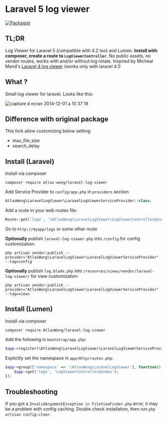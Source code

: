 Laravel 5 log viewer
======================

[![Packagist](https://img.shields.io/packagist/v/atlas-wong/laravel-log-viewer.svg)]()

TL;DR
-----
Log Viewer for Laravel 5 (compatible with 4.2 too) and Lumen. **Install with composer, create a route to `LogViewerController`**. No public assets, no vendor routes, works with and/or without log rotate. Inspired by Micheal Mand's [Laravel 4 log viewer](https://github.com/mikemand/logviewer) (works only with laravel 4.1)

What ?
------
Small log viewer for laravel. Looks like this:

![capture d ecran 2014-12-01 a 10 37 18](https://cloud.githubusercontent.com/assets/1575946/5243642/8a00b83a-7946-11e4-8bad-5c705f328bcc.png)

Difference with original package
---------------------------------
This fork allow customizing below setting:
- max_file_size
- search_delay

Install (Laravel)
-----------------
Install via composer
```
composer require atlas-wong/laravel-log-viewer
```

Add Service Provider to `config/app.php` in `providers` section
```php
AtlasWong\LaravelLogViewer\LaravelLogViewerServiceProvider::class,
```

Add a route in your web routes file:
```php 
Route::get('logs', '\AtlasWong\LaravelLogViewer\LogViewerController@index');
```

Go to `http://myapp/logs` or some other route

**Optionally** publish `laravel-log-viewer.php` into `/config` for config customization:

```
php artisan vendor:publish --provider="AtlasWong\LaravelLogViewer\LaravelLogViewerServiceProvider" --tag=config
``` 

**Optionally** publish `log.blade.php` into `/resources/views/vendor/laravel-log-viewer/` for view customization:

```
php artisan vendor:publish --provider="AtlasWong\LaravelLogViewer\LaravelLogViewerServiceProvider" --tag=views
``` 

Install (Lumen)
---------------

Install via composer
```
composer require AtlasWong/laravel-log-viewer
```

Add the following in `bootstrap/app.php`:
```php
$app->register(\AtlasWong\LaravelLogViewer\LaravelLogViewerServiceProvider::class);
```

Explicitly set the namespace in `app/Http/routes.php`:
```php
$app->group(['namespace' => '\AtlasWong\LaravelLogViewer'], function() use ($app) {
    $app->get('logs', 'LogViewerController@index');
});
```

Troubleshooting
---------------

If you got a `InvalidArgumentException in FileViewFinder.php` error, it may be a problem with config caching. Double check installation, then run `php artisan config:clear`.

